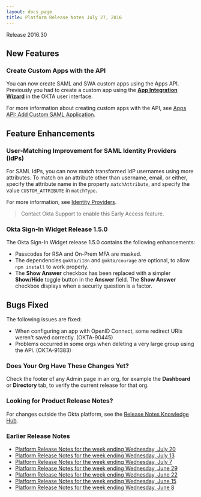 ```yaml
---
layout: docs_page
title: Platform Release Notes July 27, 2016
---
```


Release 2016.30

## New Features

### Create Custom Apps with the API

<!-- OKTA-83462 -->
You can now create SAML and SWA custom apps using the Apps API. Previously you had to create a custom app 
using the [**App Integration Wizard**](https://support.okta.com/help/articles/Knowledge_Article/Using-the-App-Integration-Wizard) 
in the OKTA user interface.

For more information about creating custom apps with the API, see [Apps API: Add Custom SAML Application](http://developer.okta.com/docs/api/resources/apps.html#add-saml-20-application).

## Feature Enhancements
 
### User-Matching Improvement for SAML Identity Providers (IdPs)
 
<!-- OKTA-93061 -->
For SAML IdPs, you can now match transformed IdP usernames using more attributes.
To match on an attribute other than username, email, or either, specify the attribute name in the property `matchAttribute`, 
and specify the value `CUSTOM_ATTRIBUTE` in `matchType`.
 
For more information, see [Identity Providers](http://developer.okta.com/docs/api/resources/idps.html#subject-policy-object).

> Contact Okta Support to enable this Early Access feature.

### Okta Sign-In Widget Release 1.5.0

<!-- OKTA-96356 -->
The Okta Sign-In Widget release 1.5.0 contains the following enhancements:
 
* Passcodes for RSA and On-Prem MFA are masked.
* The dependencies `@okta/i18n` and `@okta/courage` are optional, to allow `npm install` to work properly.
* The **Show Answer** checkbox has been replaced with a simpler **Show/Hide** toggle button in the **Answer** field. The **Show Answer** checkbox displays when a security question is a factor.
 
## Bugs Fixed

The following issues are fixed:

* When configuring an app with OpenID Connect, some redirect URIs weren't saved correctly. (OKTA-90445)
* Problems occurred in some orgs when deleting a very large group using the API. (OKTA-91383)

### Does Your Org Have These Changes Yet?

Check the footer of any Admin page in an org, for example the **Dashboard** or **Directory** tab, to verify the current release for that org.

### Looking for Product Release Notes?

For changes outside the Okta platform, see the [Release Notes Knowledge Hub](https://support.okta.com/help/articles/Knowledge_Article/Release-Notes-Knowledge-Hub).

### Earlier Release Notes

* [Platform Release Notes for the week ending Wednesday, July 20](platform-release-notes2016-29.html)
* [Platform Release Notes for the week ending Wednesday, July 13](platform-release-notes2016-28.html)
* [Platform Release Notes for the week ending Wednesday, July 7](platform-release-notes2016-27.html)
* [Platform Release Notes for the week ending Wednesday, June 29](platform-release-notes2016-26.html)
* [Platform Release Notes for the week ending Wednesday, June 22](platform-release-notes2016-25.html)
* [Platform Release Notes for the week ending Wednesday, June 15](platform-release-notes2016-24.html)
* [Platform Release Notes for the week ending Wednesday, June 8](platform-release-notes2016-23.html)
